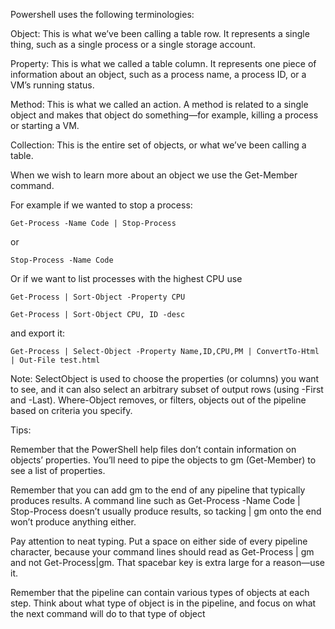 Powershell uses the following terminologies:

Object: This is what we’ve been calling a table row. It represents a single thing, such as a single process or a single storage account.

Property: This is what we called a table column. It represents one piece of information about an object, such as a process name, a process ID, or a VM’s running status.

Method: This is what we called an action. A method is related to a single object and makes that object do something—for example, killing a process or starting a VM.

Collection: This is the entire set of objects, or what we’ve been calling a table.

When we wish to learn more about an object we use the Get-Member command.

For example if we wanted to stop a process:

`Get-Process -Name Code | Stop-Process`

or

`Stop-Process -Name Code`

Or if we want to list processes with the highest CPU use

`Get-Process | Sort-Object -Property CPU`

`Get-Process | Sort-Object CPU, ID -desc`

and export it:

`Get-Process | Select-Object -Property Name,ID,CPU,PM | ConvertTo-Html | Out-File test.html`

Note: SelectObject is used to choose the properties (or columns) you want to see, and it
can also select an arbitrary subset of output rows (using -First and -Last).
Where-Object removes, or filters, objects out of the pipeline based on criteria
you specify.

Tips:

Remember that the PowerShell help files don’t contain information on objects’
properties. You’ll need to pipe the objects to gm (Get-Member) to see a list of
properties.

Remember that you can add gm to the end of any pipeline that typically produces
results. A command line such as Get-Process -Name Code | Stop-Process doesn’t
usually produce results, so tacking | gm onto the end won’t produce anything
either.

Pay attention to neat typing. Put a space on either side of every pipeline
character, because your command lines should read as Get-Process | gm and
not Get-Process|gm. That spacebar key is extra large for a reason—use it.

Remember that the pipeline can contain various types of objects at each step.
Think about what type of object is in the pipeline, and focus on what the next
command will do to that type of object
